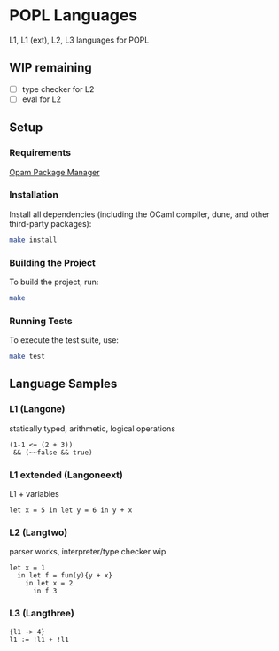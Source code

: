 # POPL Languages

L1, L1 (ext), L2, L3 languages for POPL

## WIP remaining

- [ ] type checker for L2
- [ ] eval for L2

## Setup

### Requirements

[Opam Package Manager](https://opam.ocaml.org/doc/Install.html#Using-your-system-39-s-package-manager)

### Installation

Install all dependencies (including the OCaml compiler, dune, and other third-party packages):

```sh
make install
```

### Building the Project

To build the project, run:

```sh
make
```

### Running Tests

To execute the test suite, use:

```sh
make test
```

## Language Samples

### L1 (Langone)

statically typed, arithmetic, logical operations

```text
(1-1 <= (2 + 3)) 
 && (~~false && true)
```

### L1 extended (Langoneext)

L1 + variables

```text
let x = 5 in let y = 6 in y + x
```

### L2 (Langtwo)

<!-- functional, first-class functions, statically typed -->

parser works,
interpreter/type checker wip

```text
let x = 1
  in let f = fun(y){y + x} 
    in let x = 2
      in f 3
```

### L3 (Langthree)

<!-- imperative, state/configuration based, sequential, statically typed -->

```text
{l1 -> 4} 
l1 := !l1 + !l1
```